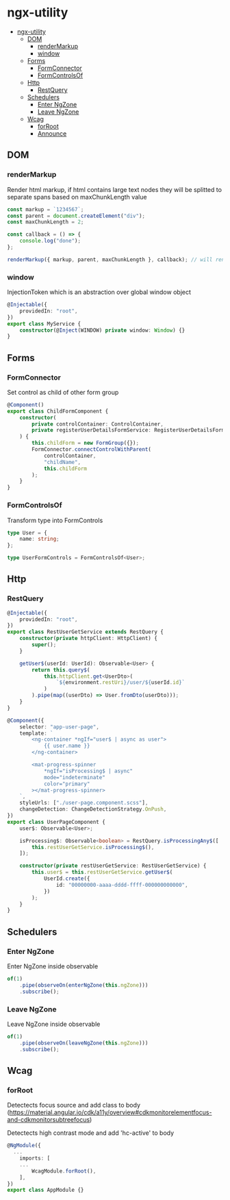 # ngx-utility

-   [ngx-utility](#ngx-utility)
    -   [DOM](#dom)
        -   [renderMarkup](#rendermarkup)
        -   [window](#window)
    -   [Forms](#forms)
        -   [FormConnector](#formconnector)
        -   [FormControlsOf](#formcontrolsof)
    -   [Http](#http)
        -   [RestQuery](#restquery)
    -   [Schedulers](#schedulers)
        -   [Enter NgZone](#enter-ngzone)
        -   [Leave NgZone](#leave-ngzone)
    -   [Wcag](#wcag)
        -   [forRoot](#forroot)
        -   [Announce](#announce)

## DOM

### renderMarkup

Render html markup, if html contains large text nodes they will be splitted to separate spans based on maxChunkLength value

```typescript
const markup = `1234567`;
const parent = document.createElement("div");
const maxChunkLength = 2;

const callback = () => {
	console.log("done");
};

renderMarkup({ markup, parent, maxChunkLength }, callback); // will render <span>12</span><span>34</span><span>56</span><span>7</span>
```

### window

InjectionToken which is an abstraction over global window object

```typescript
@Injectable({
	providedIn: "root",
})
export class MyService {
	constructor(@Inject(WINDOW) private window: Window) {}
}
```

## Forms

### FormConnector

Set control as child of other form group

```typescript
@Component()
export class ChildFormComponent {
	constructor(
		private controlContainer: ControlContainer,
		private registerUserDetailsFormService: RegisterUserDetailsFormService
	) {
		this.childForm = new FormGroup({});
		FormConnector.connectControlWithParent(
			controlContainer,
			"childName",
			this.childForm
		);
	}
}
```

### FormControlsOf

Transform type into FormControls

```typescript
type User = {
	name: string;
};

type UserFormControls = FormControlsOf<User>;
```

## Http

### RestQuery

```typescript
@Injectable({
	providedIn: "root",
})
export class RestUserGetService extends RestQuery {
	constructor(private httpClient: HttpClient) {
		super();
	}

	getUser$(userId: UserId): Observable<User> {
		return this.query$(
			this.httpClient.get<UserDto>(
				`${environment.restUri}/user/${userId.id}`
			)
		).pipe(map((userDto) => User.fromDto(userDto)));
	}
}

@Component({
	selector: "app-user-page",
	template: `
		<ng-container *ngIf="user$ | async as user">
			{{ user.name }}
		</ng-container>

		<mat-progress-spinner
			*ngIf="isProcessing$ | async"
			mode="indeterminate"
			color="primary"
		></mat-progress-spinner>
	`,
	styleUrls: ["./user-page.component.scss"],
	changeDetection: ChangeDetectionStrategy.OnPush,
})
export class UserPageComponent {
	user$: Observable<User>;

	isProcessing$: Observable<boolean> = RestQuery.isProcessingAny$([
		this.restUserGetService.isProcessing$(),
	]);

	constructor(private restUserGetService: RestUserGetService) {
		this.user$ = this.restUserGetService.getUser$(
			UserId.create({
				id: "00000000-aaaa-dddd-ffff-000000000000",
			})
		);
	}
}
```

## Schedulers

### Enter NgZone

Enter NgZone inside observable

```typescript
of(1)
	.pipe(observeOn(enterNgZone(this.ngZone)))
	.subscribe();
```

### Leave NgZone

Leave NgZone inside observable

```typescript
of(1)
	.pipe(observeOn(leaveNgZone(this.ngZone)))
	.subscribe();
```

## Wcag

### forRoot

Detectects focus source and add class to body (https://material.angular.io/cdk/a11y/overview#cdkmonitorelementfocus-and-cdkmonitorsubtreefocus)

Detectects high contrast mode and add 'hc-active' to body

```typescript
@NgModule({
  ...
	imports: [
    ...
		WcagModule.forRoot(),
	],
})
export class AppModule {}
```
